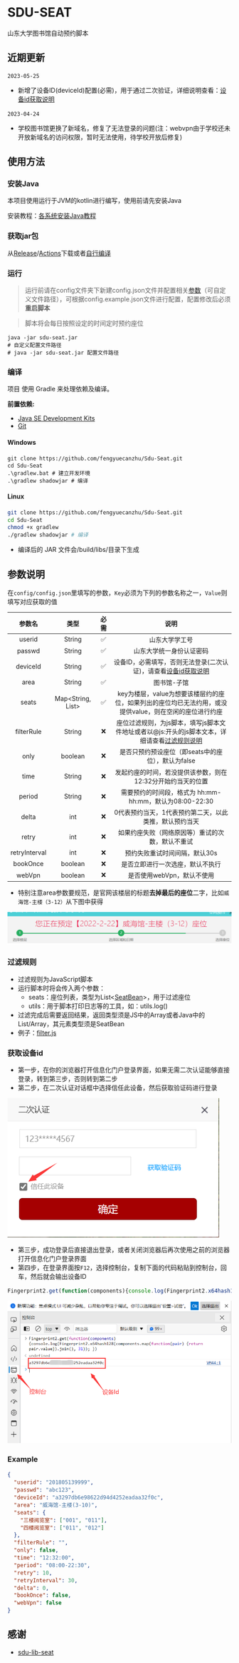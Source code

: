 # SDU-SEAT

山东大学图书馆自动预约脚本

## 近期更新
``2023-05-25``

* 新增了设备ID(deviceId)配置(必需)，用于通过二次验证，详细说明查看：[设备id获取说明](#获取设备id)

``2023-04-24``

* 学校图书馆更换了新域名，修复了无法登录的问题(注：webvpn由于学校还未开放新域名的访问权限，暂时无法使用，待学校开放后修复)

## 使用方法

### 安装Java

本项目使用运行于JVM的kotlin进行编写，使用前请先安装Java

安装教程：[各系统安装Java教程](https://cloud.tencent.com/developer/article/1957454)

### 获取jar包

从[Release](https://github.com/fengyuecanzhu/Sdu-Seat/releases/)/[Actions](https://github.com/fengyuecanzhu/Sdu-Seat/actions/workflows/build.yml)下载或者[自行编译](#编译)

### 运行

> 运行前请在config文件夹下新建config.json文件并配置相关[参数](#参数说明)（可自定义文件路径），可根据config.example.json文件进行配置，配置修改后必须**重启脚本**

> 脚本将会每日按照设定的时间定时预约座位

```shell
java -jar sdu-seat.jar
# 自定义配置文件路径
# java -jar sdu-seat.jar 配置文件路径
```

### 编译

项目 使用 Gradle 来处理依赖及编译。

**前置依赖:**

- [Java SE Development Kits](https://www.oracle.com/java/technologies/downloads/)
- [Git](https://git-scm.com/downloads)

#### Windows

```shell
git clone https://github.com/fengyuecanzhu/Sdu-Seat.git
cd Sdu-Seat
.\gradlew.bat # 建立开发环境
.\gradlew shadowjar # 编译
```

#### Linux

```bash
git clone https://github.com/fengyuecanzhu/Sdu-Seat.git
cd Sdu-Seat
chmod +x gradlew
./gradlew shadowjar # 编译
```

* 编译后的 JAR 文件会/build/libs/目录下生成

## 参数说明

在`config/config.json`里填写的参数，`Key`必须为下列的参数名称之一，`Value`则填写对应获取的值

|      参数名      |   类型    |  必需   |                              说明                              |
|:-------------:| :-------: |:-----:|:------------------------------------------------------------:|
|    userid     |   String  |  ✅  |                           山东大学学工号                            |
|    passwd     |   String  | ✅  |                         山东大学统一身份认证密码                         |
|   deviceId    |   String  | ✅  |                  设备ID，必需填写，否则无法登录(二次认证)，请查看[设备id获取说明](#获取设备id)                  |
|     area      |   String  | ✅  |                            图书馆-子馆                            |
|     seats     | Map<String, List<String>> | ✅  |  key为楼层，value为想要该楼层约的座位，如果列出的座位均已无法约用，或没提供value，则在空闲的座位进行约座  |
|  filterRule   | String | ❌ | 座位过滤规则，为js脚本，填写js脚本文件地址或者以@js:开头的js脚本文本，详细请查看[过滤规则说明](#过滤规则) |
|     only      | boolean | ❌ |                是否只预约预设座位（即seats中的座位），默认为false                |
|     time      |    String    | ❌ |               发起约座的时间，若没提供该参数，则在12:32分开始约当天的位置               |
|    period     | String | ❌ |           需要预约的时间段，格式为 hh:mm-hh:mm，默认为08:00-22:30            |
|     delta     |    int    | ❌ |                 0代表预约当天，1代表预约第二天，以此类推，默认预约当天                 |
|     retry     |    int    | ❌ |                   如果约座失败（网络原因等）重试的次数，默认不重试                   |
| retryInterval | int | ❌ |                       预约失败重试时间间隔，默认30s                       |
|   bookOnce    |  boolean  | ❌ |                       是否立即进行一次选座，默认不执行                       |
|    webVpn     | boolean | ❌ |                       是否使用webVpn，默认不使用                       |

- 特别注意area参数要规范，是官网该楼层的标题**去掉最后的座位**二字，比如`威海馆-主楼（3-12）`从下图中获得

![威海馆-主楼（3-12）](img/img.png)

### 过滤规则

* 过滤规则为JavaScript脚本
* 运行脚本时将会传入两个参数：
    - seats：座位列表，类型为List<[SeatBean](./src/main/kotlin/me/fycz/sduseat/bean/SeatBean.kt)>，用于过滤座位
    - utils：用于脚本打印日志等的工具，如：utils.log()
* 过滤完成后需要返回结果，返回类型须是JS中的Array或者Java中的List/Array，其元素类型须是SeatBean
* 例子：[filter.js](./filter.js)

### 获取设备id

* 第一步，在你的浏览器打开信息化门户登录界面，如果无需二次认证能够直接登录，转到第三步，否则转到第二步
* 第二步，在二次认证对话框中选择信任此设备，然后获取验证码进行登录

![](./img/verify.png)

* 第三步，成功登录后直接退出登录，或者关闭浏览器后再次使用之前的浏览器打开信息化门户登录界面
* 第四步，在登录界面按`F12`，选择控制台，复制下面的代码粘贴到控制台，回车，然后就会输出设备ID

```js
Fingerprint2.get(function(components){console.log(Fingerprint2.x64hash128(components.map(function(pair){return pair.value}).join(),31));})
```

![](./img/deviceId.png)

### Example

```json
{
  "userid": "201805139999",
  "passwd": "abc123",
  "deviceId": "a3297db6e98622d94d4252eadaa32f0c",
  "area": "威海馆-主楼(3-10)",
  "seats": {
    "三楼阅览室": ["001", "011"],
    "四楼阅览室": ["011", "012"]
  },
  "filterRule": "",
  "only": false,
  "time": "12:32:00",
  "period": "08:00-22:30",
  "retry": 10,
  "retryInterval": 30,
  "delta": 0,
  "bookOnce": false,
  "webVpn": false
}
```

## 感谢

* [sdu-lib-seat](https://github.com/PTYin/sdu-lib-seat)
